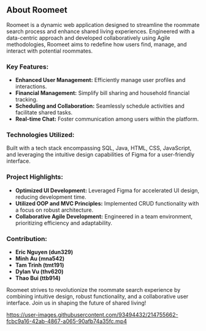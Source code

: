 ## About Roomeet

Roomeet is a dynamic web application designed to streamline the roommate search process and enhance shared living experiences. Engineered with a data-centric approach and developed collaboratively using Agile methodologies, Roomeet aims to redefine how users find, manage, and interact with potential roommates.

### Key Features:
- **Enhanced User Management:** Efficiently manage user profiles and interactions.
- **Financial Management:** Simplify bill sharing and household financial tracking.
- **Scheduling and Collaboration:** Seamlessly schedule activities and facilitate shared tasks.
- **Real-time Chat:** Foster communication among users within the platform.

### Technologies Utilized:
Built with a tech stack encompassing SQL, Java, HTML, CSS, JavaScript, and leveraging the intuitive design capabilities of Figma for a user-friendly interface.

### Project Highlights:
- **Optimized UI Development:** Leveraged Figma for accelerated UI design, reducing development time.
- **Utilized OOP and MVC Principles:** Implemented CRUD functionality with a focus on robust architecture.
- **Collaborative Agile Development:** Engineered in a team environment, prioritizing efficiency and adaptability.

### Contribution:
- **Eric Nguyen (dun329)**
- **Minh Au (mna542)**
- **Tam Trinh (tmt191)**
- **Dylan Vu (thv620)**
- **Thao Bui (ttb914)**

Roomeet strives to revolutionize the roommate search experience by combining intuitive design, robust functionality, and a collaborative user interface. Join us in shaping the future of shared living!



https://user-images.githubusercontent.com/93494432/214755662-fcbc9a16-42ab-4867-a065-90afb74a35fc.mp4

